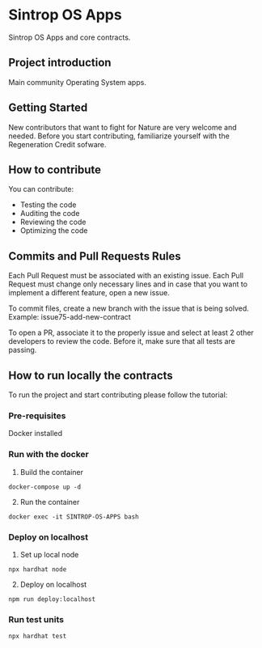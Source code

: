 # Sintrop OS Apps
Sintrop OS Apps and core contracts.

## Project introduction 
Main community Operating System apps. 

## Getting Started

New contributors that want to fight for Nature are very welcome and needed.
Before you start contributing, familiarize yourself with the Regeneration Credit sofware.

## How to contribute
You can contribute:

- Testing the code
- Auditing the code
- Reviewing the code
- Optimizing the code

## Commits and Pull Requests Rules
Each Pull Request must be associated with an existing issue. Each Pull Request must change only necessary lines and in case that you want to implement a different feature, open a new issue.

To commit files, create a new branch with the issue that is being solved. 
Example:
issue75-add-new-contract

To open a PR, associate it to the properly issue and select at least 2 other developers to review the code.
Before it, make sure that all tests are passing.

## How to run locally the contracts
To run the project and start contributing please follow the tutorial:

### Pre-requisites

Docker installed

### Run with the docker

1) Build the container

```
docker-compose up -d
```

2) Run the container

```
docker exec -it SINTROP-OS-APPS bash
```

### Deploy on localhost

1) Set up local node

```
npx hardhat node
```

2) Deploy on localhost

```
npm run deploy:localhost
```

### Run test units

```
npx hardhat test
```
